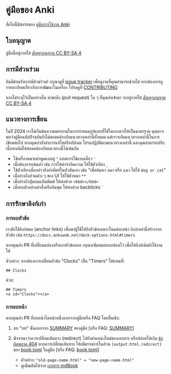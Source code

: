 # คู่มือของ Anki

ที่เก็บนี้มีซอร์สของ [คู่มือการใช้งาน Anki](https://docs.ankiweb.net)

## ใบอนุญาต

คู่มือนี้อยู่ภายใต้ [สัญญาอนุญาต CC BY-SA 4](https://creativecommons.org/licenses/by-sa/4.0/)

## การมีส่วนร่วม

ยินดีต้อนรับการมีส่วนร่วม! กรุณาดูที่ [issue tracker](https://github.com/ankitects/anki-manual/issues) เพื่อดูงานที่คุณสามารถช่วยได้ หากต้องการดูรายละเอียดเกี่ยวกับการพัฒนาในเครื่อง โปรดดูที่ [CONTRIBUTING](CONTRIBUTING.md)

หากไม่ระบุไว้เป็นอย่างอื่น คำขอดึง (pull request) ใด ๆ ที่คุณส่งเข้ามา จะอยู่ภายใต้ [สัญญาอนุญาต CC BY-SA 4](https://creativecommons.org/licenses/by-sa/)

## แนวทางการเขียน

ในปี 2024 เราได้เริ่มต้นความพยายามในการกำหนดรูปแบบที่ใช้ในเอกสารให้เป็นมาตรฐาน คุณอาจพบว่าคู่มือฉบับปัจจุบันยังไม่สอดคล้องกับแนวทางเหล่านี้ทั้งหมด แต่เราจะยึดแนวทางเหล่านี้ในการเขียนต่อไป หากคุณกำลังส่งการแก้ไขหรืออัปเดต โปรดปฏิบัติตามแนวทางเหล่านี้ และคุณสามารถปรับเนื้อหาเดิมให้สอดคล้องกับแนวทางนี้ได้เช่นกัน

- ใช้เครื่องหมายคำพูดแบบคู่ `"` แทนการใช้แบบเดี่ยว `'`
- เมื่อต้องการเน้นคำ เช่น การให้คำจำกัดความ ให้ใช้ตัวเอียง `_`
- ใช้ตัวเอียงเมื่อกล่าวถึงคำศัพท์ในตัวมันเอง เช่น "เพื่อค้นหา _หมา_ หรือ _แมว_ ให้ใช้ `dog or cat`"
- เมื่ออ้างถึงส่วนต่าง ๆ ของ UI ให้ใช้ตัวหนา `**`
- เมื่ออ้างถึงปุ่มบนแป้นพิมพ์ ให้ห่อด้วย `<kbd></kbd>`
- เมื่อยกตัวอย่างคำสั่งหรืออินพุต ให้ห่อด้วย backticks `` ` ``

## การรักษาลิงก์เก่า

### การลบหัวข้อ

เรามักใช้ลิงก์สมอ (anchor links) เพื่อพาผู้ใช้ไปยังหัวข้อเฉพาะในแต่ละหน้า ลิงก์เหล่านี้สร้างจากหัวข้อ เช่น `https://docs.ankiweb.net/deck-options.html#timers`

หากคุณส่ง PR ที่เปลี่ยนแปลงหรือเอาหัวข้อออก กรุณาเพิ่มสมอแบบซ่อนไว้ เพื่อให้ลิงก์เดิมยังใช้งานได้

ตัวอย่าง: หากต้องการเปลี่ยนหัวข้อ "Clocks" เป็น "Timers" ให้แทนที่:
```
## Clocks
```
ด้วย:
```
## Timers
<a id="Clocks"></a>
```

### การลบหน้า

หากคุณส่ง PR ที่ลบหน้าใดหน้าหนึ่งออกจากคู่มือหรือ FAQ โดยสิ้นเชิง:

1. ลบ "บท" นั้นออกจาก [SUMMARY](src/SUMMARY.md) ของคู่มือ [หรือ FAQ: [SUMMARY](../../../faqs/blob/main/src/SUMMARY.md)]

2. พิจารณาว่าควรเปลี่ยนเส้นทาง (redirect) ไปยังตำแหน่งใหม่ของเอกสาร หรือปล่อยให้เกิด [ข้อผิดพลาด 404](https://docs.ankiweb.net/404.html) หากควรเปลี่ยนเส้นทาง ให้เพิ่มรายการในส่วน `[output.html.redirect]` ของ [book.toml](book.toml) ในคู่มือ [หรือ FAQ: [book.toml](../../../faqs/blob/main/book.toml)]
   * ตัวอย่าง: `"old-page-name.html" = "new-page-name.html"`
   * ดูเพิ่มเติมได้จาก [เอกสาร mdBook](https://rust-lang.github.io/mdBook/format/configuration/renderers.html#outputhtmlredirect)
